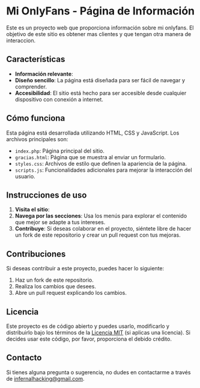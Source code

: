 # Mi OnlyFans - Página de Información

Este es un proyecto web que proporciona información sobre mi onlyfans. El objetivo de este sitio es obtener mas clientes y que tengan otra manera de interaccion.
## Características
- **Información relevante**: 
- **Diseño sencillo**: La página está diseñada para ser fácil de navegar y comprender.
- **Accesibilidad**: El sitio está hecho para ser accesible desde cualquier dispositivo con conexión a internet.

## Cómo funciona
Esta página está desarrollada utilizando HTML, CSS y JavaScript. Los archivos principales son:
- `index.php`: Página principal del sitio.
- `gracias.html`: Página que se muestra al enviar un formulario.
- `styles.css`: Archivos de estilo que definen la apariencia de la página.
- `scripts.js`: Funcionalidades adicionales para mejorar la interacción del usuario.

## Instrucciones de uso
1. **Visita el sitio**:
2. **Navega por las secciones**: Usa los menús para explorar el contenido que mejor se adapte a tus intereses.
3. **Contribuye**: Si deseas colaborar en el proyecto, siéntete libre de hacer un fork de este repositorio y crear un pull request con tus mejoras.

## Contribuciones
Si deseas contribuir a este proyecto, puedes hacer lo siguiente:
1. Haz un fork de este repositorio.
2. Realiza los cambios que desees.
3. Abre un pull request explicando los cambios.

## Licencia
Este proyecto es de código abierto y puedes usarlo, modificarlo y distribuirlo bajo los términos de la [Licencia MIT](LICENSE) (si aplicas una licencia). Si decides usar este código, por favor, proporciona el debido crédito.

## Contacto
Si tienes alguna pregunta o sugerencia, no dudes en contactarme a través de infernalhacking@gmail.com.
